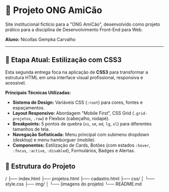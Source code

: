 # 🐶 Projeto ONG AmiCão

Site institucional fictício para a "ONG AmiCão", desenvolvido como projeto prático para a disciplina de Desenvolvimento Front-End para Web.

**Aluno:** Nicollas Gempka Carvalho

---

## 🚀 Etapa Atual: Estilização com CSS3

Esta segunda entrega foca na aplicação de **CSS3** para transformar a estrutura HTML em uma interface visual profissional, responsiva e acessível.

**Principais Técnicas Utilizadas:**
* **Sistema de Design:** Variáveis CSS (`:root`) para cores, fontes e espaçamentos.
* **Layout Responsivo:** Abordagem "Mobile First", CSS Grid (`.grid-projetos`, `.row`) e Flexbox (cabeçalho, rodapé).
* **Breakpoints:** 5 pontos de quebra (`xs`, `sm`, `md`, `lg`, `xl`) para diferentes tamanhos de tela.
* **Navegação Sofisticada:** Menu principal com submenu dropdown (desktop) e menu hambúrguer (mobile).
* **Componentes:** Estilização de Cards, Botões (com estados `:hover`, `:focus`, `:active`, `:disabled`), Formulários, Badges e Alertas.

## 📂 Estrutura do Projeto

/ ├── index.html ├── projetos.html ├── cadastro.html ├── css/ │ └── style.css ├── img/ │ └── (imagens do projeto) └── README.md
